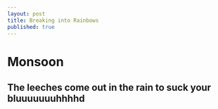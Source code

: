 ```yaml
---
layout: post
title: Breaking into Rainbows
published: true
---
```


# Monsoon

## The leeches come out in the rain to suck your bluuuuuuuhhhhd
